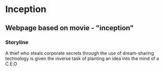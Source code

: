 # Inception

## Webpage based on movie - "inception"

### Storyline

A thief who steals corporate secrets through the use of dream-sharing technology is given the inverse task of planting an idea into the mind of a C.E.O
